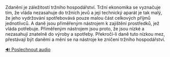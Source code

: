 
Zdanění je záležitostí tržního hospodářství. Tržní ekonomika se vyznačuje tím, že vláda nezasahuje do tržních jevů a její technický aparát je tak malý, že jeho vydržování spotřebovává pouze malou část celkových příjmů jednotlivců. A daně jsou přiměřeným nástrojem k zajištění prostředků, jež vláda potřebuje. Přiměřeným nástrojem jsou proto, že jsou nízké a nezasahují znatelně do výroby a spotřeby. Překročí-li daně tuto nízkou mez, přestávají být daněmi a mění se na nástroje ke zničení tržního hospodářství.

[🔊 Poslechnout audio](/data/7-paragraphs/audio/chapter_147/para_009-Zdann-je-zleitost-trnho-hospodstv-Trn.mp3)
